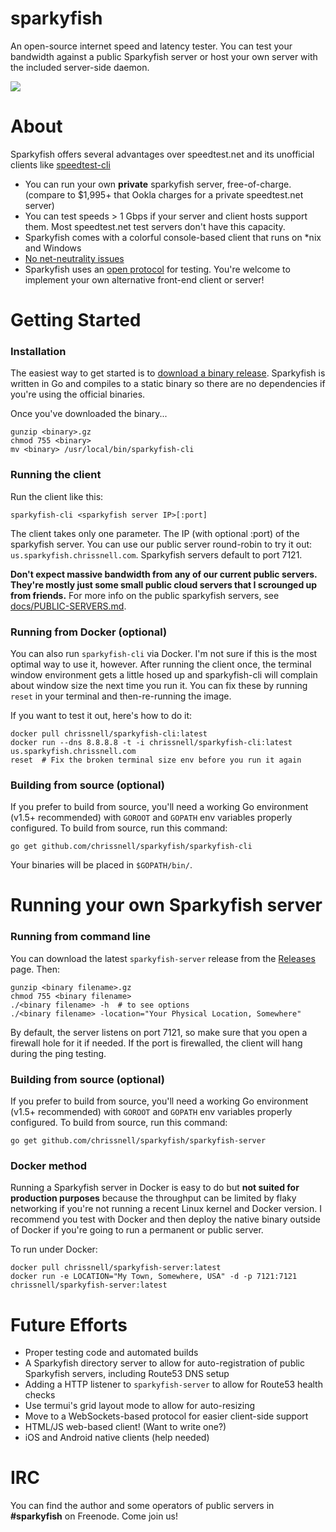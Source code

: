 # sparkyfish
An open-source internet speed and latency tester.  You can test your bandwidth against a public Sparkyfish server or host your own server with the included server-side daemon.

<img src="http://island.nu/github/sparkyfish/sparkyfish-v1.2.gif">

# About

Sparkyfish offers several advantages over speedtest.net and its unofficial clients like [speedtest-cli](https://github.com/sivel/speedtest-cli)

* You can run your own **private** sparkyfish server, free-of-charge. (compare to $1,995+ that Ookla charges for a private speedtest.net server)
* You can test speeds > 1 Gbps if your server and client hosts support them.  Most speedtest.net test servers don't have this capacity.
* Sparkyfish comes with a colorful console-based client that runs on *nix and Windows
* [No net-neutrality issues](https://www.techdirt.com/blog/netneutrality/articles/20141124/14064729242/fcc-gives-t-mobile-talking-to-exempting-speedtests-caps-preventing-users-seeing-theyd-been-throttled.shtml)
* Sparkyfish uses an [open protocol](https://github.com/chrissnell/sparkyfish/blob/master/docs/PROTOCOL.md) for testing.  You're welcome to implement your own alternative front-end client or server!

# Getting Started
### Installation
The easiest way to get started is to [download a binary release](https://github.com/chrissnell/sparkyfish/releases/).  Sparkyfish is written in Go and compiles to a static binary so there are no dependencies if you're using the official binaries.  

Once you've downloaded the binary...
```
gunzip <binary>.gz
chmod 755 <binary>
mv <binary> /usr/local/bin/sparkyfish-cli
```

### Running the client
Run the client like this:

```sparkyfish-cli <sparkyfish server IP>[:port]```

The client takes only one parameter.  The IP (with optional :port) of the sparkyfish server.  You can use our public server round-robin to try it out:  ```us.sparkyfish.chrissnell.com```.  Sparkyfish servers default to port 7121.

**Don't expect massive bandwidth from any of our current public servers.  They're mostly just some small public cloud servers that I scrounged up from friends.**  For more info on the public sparkyfish servers, see [docs/PUBLIC-SERVERS.md](docs/PUBLIC-SERVERS.md).

### Running from Docker (optional)
You can also run ```sparkyfish-cli``` via Docker.  I'm not sure if this is the most optimal way to use it, however. After running the client once, the terminal window environment gets a little hosed up and sparkyfish-cli will complain about window size the next time you run it.  You can fix these by running ```reset``` in your terminal and then-re-running the image.

If you want to test it out, here's how to do it:

```
docker pull chrissnell/sparkyfish-cli:latest
docker run --dns 8.8.8.8 -t -i chrissnell/sparkyfish-cli:latest us.sparkyfish.chrissnell.com
reset  # Fix the broken terminal size env before you run it again
```

### Building from source (optional)
If you prefer to build from source, you'll need a working Go environment (v1.5+ recommended) with ```GOROOT``` and ```GOPATH``` env variables properly configured.   To build from source, run this command:

```
go get github.com/chrissnell/sparkyfish/sparkyfish-cli
```

Your binaries will be placed in ```$GOPATH/bin/```.

# Running your own Sparkyfish server
### Running from command line
You can download the latest ```sparkyfish-server``` release from the [Releases](https://github.com/chrissnell/sparkyfish/releases/) page.  Then:
```
gunzip <binary filename>.gz
chmod 755 <binary filename>
./<binary filename> -h  # to see options
./<binary filename> -location="Your Physical Location, Somewhere"
```

By default, the server listens on port 7121, so make sure that you open a firewall hole for it if needed.  If the port is firewalled, the client will hang during the ping testing.

### Building from source (optional)
If you prefer to build from source, you'll need a working Go environment (v1.5+ recommended) with ```GOROOT``` and ```GOPATH``` env variables properly configured.   To build from source, run this command:

```
go get github.com/chrissnell/sparkyfish/sparkyfish-server
```

### Docker method
Running a Sparkyfish server in Docker is easy to do but **not suited for production purposes** because the throughput can be limited by flaky networking if you're not running a recent Linux kernel and Docker version.  I recommend you test with Docker and then deploy the native binary outside of Docker if you're going to run a permanent or public server.

To run under Docker:
```
docker pull chrissnell/sparkyfish-server:latest
docker run -e LOCATION="My Town, Somewhere, USA" -d -p 7121:7121 chrissnell/sparkyfish-server:latest
```

# Future Efforts
* Proper testing code and automated builds
* A Sparkyfish directory server to allow for auto-registration of public Sparkyfish servers, including Route53 DNS setup
* Adding a HTTP listener to ```sparkyfish-server``` to allow for Route53 health checks
* Use termui's grid layout mode to allow for auto-resizing
* Move to a WebSockets-based protocol for easier client-side support
* HTML/JS web-based client! (Want to write one?)
* iOS and Android native clients (help needed)

# IRC
You can find the author and some operators of public servers in **#sparkyfish** on Freenode.  Come join us!
